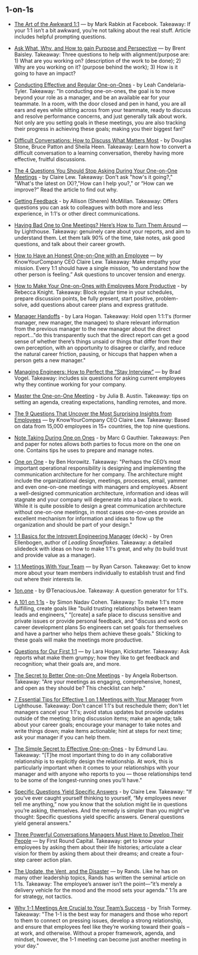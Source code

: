 ## 1-on-1s    
  
- [The Art of the Awkward 1:1](https://medium.com/@mrabkin/the-art-of-the-awkward-1-1-f4e1dcbd1c5c) — by Mark Rabkin at Facebook. Takeaway: If your 1:1 isn’t a bit awkward, you’re not talking about the real stuff. Article includes helpful prompting questions.
 
- [Ask What, Why, and How to gain Purpose and Perspective](https://hackernoon.com/purpose-and-perspective-through-what-why-and-how-e158bf63e764) — by Brent Baisley. Takeaway: Three questions to help with alignment/purpose are: 1) What are you working on? (description of the work to be done); 2) Why are you working on it? (purpose behind the work); 3) How is it going to have an impact?
 
- [Conducting Effective and Regular One-on-Ones](https://moz.com/blog/conducting-effective-and-regular-oneonones) - by Leah Candelaria-Tyler. Takeaway: "In conducting one-on-ones, the goal is to move beyond your role as a manager, and be an available ear for your teammate. In a room, with the door closed and pen in hand, you are all ears and eyes while sitting across from your teammate, ready to discuss and resolve performance concerns, and just generally talk about work. Not only are you setting goals in these meetings, you are also tracking their progress in achieving these goals; making you their biggest fan!"    

- [Difficult Conversations: How to Discuss What Matters Most](https://www.amazon.com/Difficult-Conversations-Discuss-What-Matters/dp/0143118447) - by Douglas Stone, Bruce Patton and Sheila Heen. Takeaway: Learn how to convert a difficult conversation to a learning conversation, thereby having more effective, fruitful discussions.
 
- [The 4 Questions You Should Stop Asking During Your One-on-One Meetings](https://m.signalvnoise.com/the-4-questions-you-should-stop-asking-during-your-one-on-one-meetings-ed7431da11aa) - by Claire Lew. Takeaway: Don't ask "how's it going?," "What's the latest on (X)?,"How can I help you?," or “How can we improve?” Read the article to find out why.

- [Getting Feedback](http://daydreamsinruby.com/getting-feedback/) - by Allison (Sheren) McMillan. Takeaway: Offers questions you can ask to colleagues with both more and less experience, in 1:1's or other direct communications.

- [Having Bad One to One Meetings? Here’s How to Turn Them Around](https://getlighthouse.com/blog/one-to-one-meeting) — by Lighthouse. Takeaway: genuinely care about your reports, and aim to understand them. Let them talk 90% of the time, take notes, ask good questions, and talk about their career growth.
 
- [How to Have an Honest One-on-One with an Employee](https://m.signalvnoise.com/how-to-have-an-honest-one-on-one-with-an-employee-24bbddeb0f47) — by KnowYourCompany CEO Claire Lew. Takeaway: Make empathy your mission. Every 1:1 should have a single mission, “to understand how the other person is feeling.” Ask questions to uncover tension and energy.
 
- [How to Make Your One-on-Ones with Employees More Productive](https://hbr.org/2016/08/how-to-make-your-one-on-ones-with-employees-more-productive) - by Rebecca Knight. Takeaway: Block regular time in your schedules, prepare discussion points, be fully present, start positive, problem-solve, add questions about career plans and express gratitude.

- [Manager Handoffs](http://larahogan.me/blog/manager-handoffs/) - by Lara Hogan. Takeaway: Hold open 1:1:1's (former manager, new manager, the managee) to share relevant information from the previous manager to the new manager about the direct report..."do this transparently such that the direct report can get a good sense of whether there’s things unsaid or things that differ from their own perception, with an opportunity to disagree or clarify, and reduce the natural career friction, pausing, or hiccups that happen when a person gets a new manager."

- [Managing Engineers: How to Perfect the “Stay Interview”](https://medium.com/@bradvogel/how-to-perfect-the-stay-interview-8fa1ebbda907) — by Brad Vogel. Takeaway: includes six questions for asking current employees why they continue working for your company.
 
- [Master the One-on-One Meeting](http://hbswk.hbs.edu/item/master-the-one-on-one-meeting) - by Julia B. Austin. Takeaway: tips on setting an agenda, creating expectations, handling remotes, and more.

- [The 9 Questions That Uncover the Most Surprising Insights from Employees](https://m.signalvnoise.com/the-9-questions-that-uncover-the-most-surprising-insights-from-employees-b7bc0d20ede8) — by KnowYourCompany CEO Claire Lew. Takeaway: Based on data from 15,000 employees in 15+ countries, the top nine questions.

- [Note Taking During One on
  Ones](http://marcgg.com/blog/2017/10/09/paper-note-taking-meetings/) - by Marc
  G Gauthier. Takeaways: Pen and paper for notes allows both parties to focus 
  more on the one on one. Contains tips he uses to prepare and manage notes.

- [One on One](http://www.bhorowitz.com/one_on_one) - by Ben Horowitz. Takeaway: "Perhaps the CEO’s most important operational responsibility is designing and implementing the communication architecture for her company. The architecture might include the organizational design, meetings, processes, email, yammer and even one-on-one meetings with managers and employees. Absent a well-designed communication architecture, information and ideas will stagnate and your company will degenerate into a bad place to work. While it is quite possible to design a great communication architecture without one-on-one meetings, in most cases one-on-ones provide an excellent mechanism for information and ideas to flow up the organization and should be part of your design."

- [1:1 Basics for the Introvert Engineering Manager](https://speakerdeck.com/orenellenbogen/1-1-basics-for-the-introvert-engineering-manager) (deck) - by Oren Ellenbogen, author of *Leading Snowflakes*. Takeaway: a detailed slidedeck with ideas on how to make 1:1's great, and why (to build trust and provide value as a manager).

- [1:1 Meetings With Your Team](http://www.ryancarson.com/) — by Ryan Carson. Takeaway: Get to know more about your team members individually to establish trust and find out where their interests lie.

- [1on.one](http://1on.one/) - by @TenaciousJoe. Takeaway: A question generator for 1:1's.

- [A 101 on 1:1s](https://labs.spotify.com/2015/12/16/a-101-on-11s/) - by Simon Nadav Cohen. Takeaway: To make 1:1's more fulfilling, create goals like "build trusting relationships between team leads and engineers," "[create] a safe place to discuss sensitive and private issues or provide personal feedback, and "discuss and work on career development plans 	So engineers can set goals for themselves and have a partner who helps them achieve these goals." Sticking to these goals will make the meetings more productive.

- [Questions for Our First 1:1](http://larahogan.me/blog/first-one-on-one-questions/) — by Lara Hogan, Kickstarter. Takeaway: Ask reports what make them grumpy; how they like to get feedback and recognition; what their goals are, and more.

- [The Secret to Better One-on-One Meetings](https://opensource.com/open-organization/18/5/open-one-on-one-meetings-guide) - by Angela Robertson. Takeaway: "Are your meetings as engaging, comprehensive, honest, and open as they should be? This checklist can help." 

- [7 Essential Tips for Effective 1 on 1 Meetings with Your Manager](https://getlighthouse.com/blog/effective-1-on-1-meetings) from Lighthouse. Takeaway: Don't cancel 1:1's but reschedule them; don't let managers cancel your 1:1's; avoid status updates but provide updates outside of the meeting; bring discussion items; make an agenda; talk about your career goals; encourage your manager to take notes and write things down; make items actionable; hint at steps for next time; ask your manager if you can help them.

- [The Simple Secret to Effective One-on-Ones](http://www.effectiveengineer.com/blog/secret-to-effective-one-on-ones) - by Edmund Lau. Takeaway: "[T]he most important thing to do in any collaborative relationship is to explicitly design the relationship. At work, this is particularly important when it comes to your relationships with your manager and with anyone who reports to you — those relationships tend to be some of the longest-running ones you’ll have."

- [Specific Questions Yield Specific Answers](https://m.signalvnoise.com/specific-questions-yield-specific-answers-df790a63a90c) - by Claire Lew. Takeaway: "If you’ve ever caught yourself thinking to yourself, “My employees never tell me anything,” now you know that the solution might lie in questions you’re asking, themselves. And the remedy is simpler than you might’ve thought: Specific questions yield specific answers. General questions yield general answers."
 
- [Three Powerful Conversations Managers Must Have to Develop Their People](http://firstround.com/review/three-powerful-conversations-managers-must-have-to-develop-their-people/) — by First Round Capital. Takeaway: get to know your employees by asking them about their life histories; articulate a clear vision for them by asking them about their dreams; and create a four-step career action plan.
 
- [The Update, the Vent, and the Disaster](http://randsinrepose.com/archives/the-update-the-vent-and-the-disaster/) — by Rands. Like he has on many other leadership topics, Rands has written the seminal article on 1:1s. Takeaway: The employee’s answer isn’t the point—“it’s merely a delivery vehicle for the mood and the mood sets your agenda.” 1:1s are for strategy, not tactics.

- [Why 1-1 Meetings Are Crucial to Your Team’s Success](https://blog.asana.com/2015/05/workstyle-what-is-a-1-1/) - by Trish Tormey. Takeaway: "The 1-1 is the best way for managers and those who report to them to connect on pressing issues, develop a strong relationship, and ensure that employees feel like they’re working toward their goals – at work, and otherwise. Without a proper framework, agenda, and mindset, however, the 1-1 meeting can become just another meeting in your day."   
